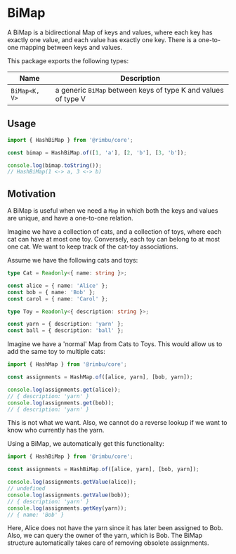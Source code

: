 # BiMap

A BiMap is a bidirectional Map of keys and values, where each key has exactly one value, and each value has exactly one key. There is a one-to-one mapping between keys and values.

This package exports the following types:

| Name          | Description                                                   |
| ------------- | ------------------------------------------------------------- |
| `BiMap<K, V>` | a generic `BiMap` between keys of type K and values of type V |

## Usage

```ts
import { HashBiMap } from '@rimbu/core';

const bimap = HashBiMap.of([1, 'a'], [2, 'b'], [3, 'b']);

console.log(bimap.toString());
// HashBiMap(1 <-> a, 3 <-> b)
```

## Motivation

A BiMap is useful when we need a `Map` in which both the keys and values are unique, and have a one-to-one relation.

Imagine we have a collection of cats, and a collection of toys, where each cat can have at most one toy. Conversely, each toy can belong to at most one cat. We want to keep track of the cat-toy associations.

Assume we have the following cats and toys:

```ts
type Cat = Readonly<{ name: string }>;

const alice = { name: 'Alice' };
const bob = { name: 'Bob' };
const carol = { name: 'Carol' };

type Toy = Readonly<{ description: string }>;

const yarn = { description: 'yarn' };
const ball = { description: 'ball' };
```

Imagine we have a 'normal' Map from Cats to Toys. This would allow us to add the same toy to multiple cats:

```ts
import { HashMap } from '@rimbu/core';

const assignments = HashMap.of([alice, yarn], [bob, yarn]);

console.log(assignments.get(alice));
// { description: 'yarn' }
console.log(assignments.get(bob));
// { description: 'yarn' }
```

This is not what we want. Also, we cannot do a reverse lookup if we want to know who currently has the yarn.

Using a BiMap, we automatically get this functionality:

```ts
import { HashBiMap } from '@rimbu/core';

const assignments = HashBiMap.of([alice, yarn], [bob, yarn]);

console.log(assignments.getValue(alice));
// undefined
console.log(assignments.getValue(bob));
// { description: 'yarn' }
console.log(assignments.getKey(yarn));
// { name: 'Bob' }
```

Here, Alice does not have the yarn since it has later been assigned to Bob. Also, we can query the owner of the yarn, which is Bob. The BiMap structure automatically takes care of removing obsolete assignments.
